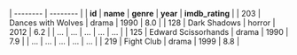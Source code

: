 | -------- | -------- |
| **id** | **name** | **genre** | **year** | **imdb_rating** |
| 203 | Dances with Wolves | drama | 1990 | 8.0 |
| 128 | Dark Shadows | horror | 2012 | 6.2 |
| ... | ... | ... | ... | ... |
| 125 | Edward Scissorhands | drama | 1990 | 7.9 |
| ... | ... | ... | ... | ... |
| 219 | Fight Club | drama | 1999 | 8.8 |

